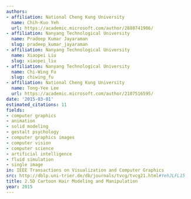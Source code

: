 ```yaml
---
authors:
- affiliation: National Cheng Kung University
  name: Chih-Kuo Yeh
  url: https://academic.microsoft.com/author/2880741906/
- affiliation: Nanyang Technological University
  name: Pradeep Kumar Jayaraman
  slug: pradeep_kumar_jayaraman
- affiliation: Nanyang Technological University
  name: Xiaopei Liu
  slug: xiaopei_liu
- affiliation: Nanyang Technological University
  name: Chi-Wing Fu
  slug: chiwing_fu
- affiliation: National Cheng Kung University
  name: Tong-Yee Lee
  url: https://academic.microsoft.com/author/2107516595/
date: '2015-03-01'
estimated_citations: 11
fields:
- computer graphics
- animation
- solid modeling
- gestalt psychology
- computer graphics images
- computer vision
- computer science
- artificial intelligence
- fluid simulation
- single image
in: IEEE Transactions on Visualization and Computer Graphics
src: http://dblp.uni-trier.de/db/journals/tvcg/tvcg21.html#YehJLFL15
title: 2.5D Cartoon Hair Modeling and Manipulation
year: 2015
---
```

